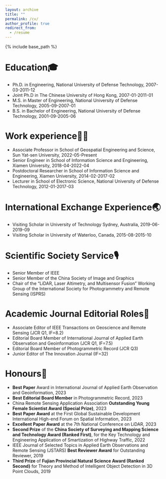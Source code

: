 ```yaml
---
layout: archive
title: ""
permalink: /cv/
author_profile: true
redirect_from:
  - /resume
---
```


{% include base_path %}

Education🎓
======
* Ph.D. in Engineering, National University of Defense Technology, 2007-03-2011-12
* Joint Ph.D in The Chinese University of Hong Kong, 2007-01-2011-01
* M.S. in Master of Engineering, National University of Defense Technology, 2005-09-2007-01
* B.S. in Bachelor of Engineering, National University of Defense Technology, 2001-09-2005-06

Work experience👩‍🏫
======
* Associate Professor in School of Geospatial Engineering and Science, Sun Yat-sen University, 2022-05-Present
* Senior Engineer in School of Information Science and Engineering, Xiamen University, 2018-04-2022-04
* Postdoctoral Researcher in School of Information Science and Engineering, Xiamen University, 2014-02-2017-02
* Lecturer in School of Electronic Science, National University of Defense Technology, 2012-01-2017-03

International Exchange Experience🌏
======
* Visiting Scholar in University of Technology Sydney, Australia, 2019-06-2019-09
* Visiting Scholar in University of Waterloo, Canada, 2015-08-2015-10

Scientific Society Service🎙️
======
* Senior Member of IEEE
* Senior Member of the China Society of Image and Graphics
* Chair of the “LiDAR, Laser Altimetry, and Multisensor Fusion” Working Group of the International Society for Photogrammetry and Remote Sensing (ISPRS)

Academic Journal Editorial Roles👀
======
* Associate Editor of IEEE Transactions on Geoscience and Remote Sensing (JCR Q1, IF=8.2)
* Editorial Board Member of International Journal of Applied Earth Observation and Geoinformation (JCR Q1, IF=7.5)
* Editorial Board Member of Photogrammetric Record (JCR Q3)
* Junior Editor of The Innovation Journal (IF=32)

Honours🎁
======
* **Best Paper** Award in International Journal of Applied Earth Observation and Geoinformation, 2023
* **Best Editorial Board Member** in Photogrammetric Record, 2023
* China Remote Sensing Application Association **Outstanding Young Female Scientist Award (Special Prize)**, 2023
* **Best Paper Award** at the First Global Sustainable Development International High-end Forum on Spatial Information, 2023
* **Excellent Paper Award** at the 7th National Conference on LiDAR, 2023
* **Second Prize** of the **China Society of Surveying and Mapping Science and Technology Award (Ranked First)**, for the Key Technology and Engineering Application of Smartization of Highway Traffic, 2022
* IEEE Journal of Selected Topics in Applied Earth Observations and Remote Sensing (JSTARS) **Best Reviewer Award** for Outstanding Reviewer, 2019
* **Third Prize** of **Fujian Provincial Natural Science Award (Ranked Second)** for Theory and Method of Intelligent Object Detection in 3D Point Clouds, 2019
